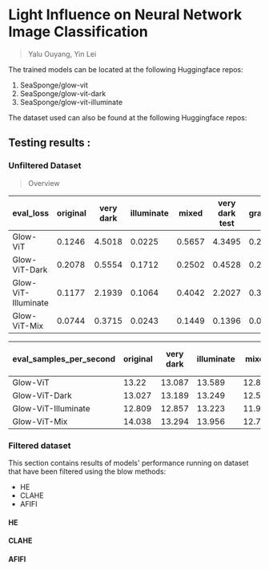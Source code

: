 # Light Influence on Neural Network Image Classification

> Yalu Ouyang, Yin Lei

The trained models can be located at the following Huggingface repos:

1. SeaSponge/glow-vit
2. SeaSponge/glow-vit-dark
3. SeaSponge/glow-vit-illuminate

The dataset used can also be found at the following Huggingface repos:



## Testing results :

### Unfiltered Dataset

> Overview

|eval_loss| original | very dark | illuminate | mixed | very dark test | grayscale | less saturated | underexposed |
|--|---------|------------|------------|-------|----------------|-----------|----------------|----|
|Glow-ViT|0.1246|4.5018|0.0225|0.5657|4.3495|0.2021|0.176|0.351|
|Glow-ViT-Dark|0.2078|0.5554|0.1712|0.2502|0.4528|0.2992 |0.3231      |0.2702|
|Glow-ViT-Illuminate|0.1177|2.1939|0.1064|0.4042|2.2027|0.3929     |0.4334          |0.5756|
|Glow-ViT-Mix|0.0744|0.3715|0.0243|0.1449|0.1396       | 0.0776   | 0.0707 |0.0472|



|eval_samples_per_second| original | very dark | illuminate | mixed | very dark test | grayscale | less saturated | underexposed |
|--|---------|------------|------------|-------|----------------|-----------|----------------|----|
|Glow-ViT|13.22|13.087|13.589|12.81|21.118|13.231|20.086|20.162|
|Glow-ViT-Dark|13.027|13.189|13.249|12.587|19.035|12.997                |21.418|21.862|
|Glow-ViT-Illuminate|12.809|12.857|13.223|11.938|19.711             |12.803            |19.972|20.094|
|Glow-ViT-Mix|14.038|13.294 |13.956|12.778|21.091       | 13.254   | 21.135 |20.766|

### Filtered dataset

This section contains results of models' performance running on dataset that have been filtered using the blow methods:

- HE
- CLAHE
- AFIFI

#### HE


#### CLAHE


#### AFIFI